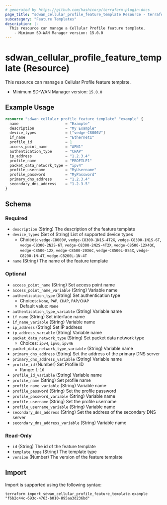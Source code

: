 ```yaml
---
# generated by https://github.com/hashicorp/terraform-plugin-docs
page_title: "sdwan_cellular_profile_feature_template Resource - terraform-provider-sdwan"
subcategory: "Feature Templates"
description: |-
  This resource can manage a Cellular Profile feature template.
    - Minimum SD-WAN Manager version: 15.0.0
---
```


# sdwan_cellular_profile_feature_template (Resource)

This resource can manage a Cellular Profile feature template.
  - Minimum SD-WAN Manager version: `15.0.0`

## Example Usage

```terraform
resource "sdwan_cellular_profile_feature_template" "example" {
  name                     = "Example"
  description              = "My Example"
  device_types             = ["vedge-C8000V"]
  if_name                  = "Ethernet1"
  profile_id               = 1
  access_point_name        = "APN1"
  authentication_type      = "CHAP"
  ip_address               = "1.2.3.4"
  profile_name             = "PROFILE1"
  packet_data_network_type = "ipv4"
  profile_username         = "MyUsername"
  profile_password         = "MyPassword"
  primary_dns_address      = "1.2.3.4"
  secondary_dns_address    = "1.2.3.5"
}
```

<!-- schema generated by tfplugindocs -->
## Schema

### Required

- `description` (String) The description of the feature template
- `device_types` (Set of String) List of supported device types
  - Choices: `vedge-C8000V`, `vedge-C8300-1N1S-4T2X`, `vedge-C8300-1N1S-6T`, `vedge-C8300-2N2S-6T`, `vedge-C8300-2N2S-4T2X`, `vedge-C8500-12X4QC`, `vedge-C8500-12X`, `vedge-C8500-20X6C`, `vedge-C8500L-8S4X`, `vedge-C8200-1N-4T`, `vedge-C8200L-1N-4T`
- `name` (String) The name of the feature template

### Optional

- `access_point_name` (String) Set access point name
- `access_point_name_variable` (String) Variable name
- `authentication_type` (String) Set authentication type
  - Choices: `None`, `PAP`, `CHAP`, `PAP/CHAP`
  - Default value: `None`
- `authentication_type_variable` (String) Variable name
- `if_name` (String) Set interface name
- `if_name_variable` (String) Variable name
- `ip_address` (String) Set IP address
- `ip_address_variable` (String) Variable name
- `packet_data_network_type` (String) Set packet data network type
  - Choices: `ipv4`, `ipv6`, `ipv46`
- `packet_data_network_type_variable` (String) Variable name
- `primary_dns_address` (String) Set the address of the primary DNS server
- `primary_dns_address_variable` (String) Variable name
- `profile_id` (Number) Set Profile ID
  - Range: `1`-`16`
- `profile_id_variable` (String) Variable name
- `profile_name` (String) Set profile name
- `profile_name_variable` (String) Variable name
- `profile_password` (String) Set the profile password
- `profile_password_variable` (String) Variable name
- `profile_username` (String) Set the profile username
- `profile_username_variable` (String) Variable name
- `secondary_dns_address` (String) Set the address of the secondary DNS server
- `secondary_dns_address_variable` (String) Variable name

### Read-Only

- `id` (String) The id of the feature template
- `template_type` (String) The template type
- `version` (Number) The version of the feature template

## Import

Import is supported using the following syntax:

```shell
terraform import sdwan_cellular_profile_feature_template.example "f6b2c44c-693c-4763-b010-895aa3d236bd"
```
